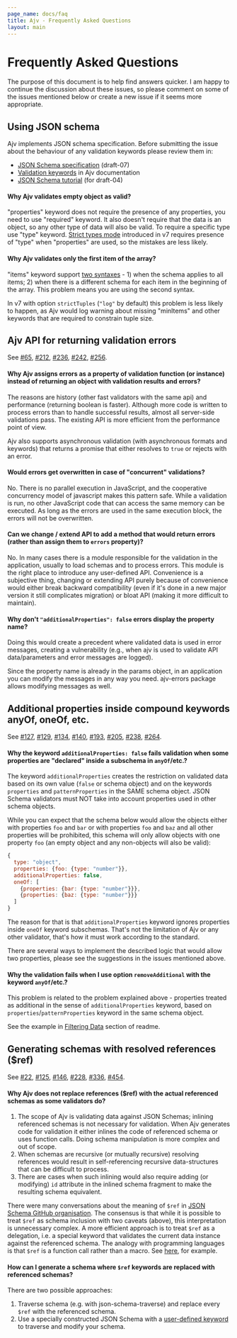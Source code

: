 ```yaml
---
page_name: docs/faq
title: Ajv - Frequently Asked Questions
layout: main
---
```

# Frequently Asked Questions

The purpose of this document is to help find answers quicker. I am happy to continue the discussion about these issues, so please comment on some of the issues mentioned below or create a new issue if it seems more appropriate.

## Using JSON schema

Ajv implements JSON schema specification. Before submitting the issue about the behaviour of any validation keywords please review them in:

- [JSON Schema specification](https://tools.ietf.org/html/draft-handrews-json-schema-validation-00) (draft-07)
- [Validation keywords](./json-schema.html) in Ajv documentation
- [JSON Schema tutorial](https://spacetelescope.github.io/understanding-json-schema/) (for draft-04)

#### Why Ajv validates empty object as valid?

"properties" keyword does not require the presence of any properties, you need to use "required" keyword. It also doesn't require that the data is an object, so any other type of data will also be valid. To require a specific type use "type" keyword. [Strict types mode](./strict-mode.html#strict-types) introduced in v7 requires presence of "type" when "properties" are used, so the mistakes are less likely.

#### Why Ajv validates only the first item of the array?

"items" keyword support [two syntaxes](./json-schema.html#items) - 1) when the schema applies to all items; 2) when there is a different schema for each item in the beginning of the array. This problem means you are using the second syntax.

In v7 with option `strictTuples` (`"log"` by default) this problem is less likely to happen, as Ajv would log warning about missing "minItems" and other keywords that are required to constrain tuple size.

## Ajv API for returning validation errors

See [#65](https://github.com/ajv-validator/ajv/issues/65), [#212](https://github.com/ajv-validator/ajv/issues/212), [#236](https://github.com/ajv-validator/ajv/issues/236), [#242](https://github.com/ajv-validator/ajv/issues/242), [#256](https://github.com/ajv-validator/ajv/issues/256).

#### Why Ajv assigns errors as a property of validation function (or instance) instead of returning an object with validation results and errors?

The reasons are history (other fast validators with the same api) and performance (returning boolean is faster). Although more code is written to process errors than to handle successful results, almost all server-side validations pass. The existing API is more efficient from the performance point of view.

Ajv also supports asynchronous validation (with asynchronous formats and keywords) that returns a promise that either resolves to `true` or rejects with an error.

#### Would errors get overwritten in case of "concurrent" validations?

No. There is no parallel execution in JavaScript, and the cooperative concurrency model of javascript makes this pattern safe. While a validation is run, no other JavaScript code that can access the same memory can be executed. As long as the errors are used in the same execution block, the errors will not be overwritten.

#### Can we change / extend API to add a method that would return errors (rather than assign them to `errors` property)?

No. In many cases there is a module responsible for the validation in the application, usually to load schemas and to process errors. This module is the right place to introduce any user-defined API. Convenience is a subjective thing, changing or extending API purely because of convenience would either break backward compatibility (even if it's done in a new major version it still complicates migration) or bloat API (making it more difficult to maintain).

#### Why don't `"additionalProperties": false` errors display the property name?

Doing this would create a precedent where validated data is used in error messages, creating a vulnerability (e.g., when ajv is used to validate API data/parameters and error messages are logged).

Since the property name is already in the params object, in an application you can modify the messages in any way you need. ajv-errors package allows modifying messages as well.

## Additional properties inside compound keywords anyOf, oneOf, etc.

See [#127](https://github.com/ajv-validator/ajv/issues/127), [#129](https://github.com/ajv-validator/ajv/issues/129), [#134](https://github.com/ajv-validator/ajv/issues/134), [#140](https://github.com/ajv-validator/ajv/issues/140), [#193](https://github.com/ajv-validator/ajv/issues/193), [#205](https://github.com/ajv-validator/ajv/issues/205), [#238](https://github.com/ajv-validator/ajv/issues/238), [#264](https://github.com/ajv-validator/ajv/issues/264).

#### Why the keyword `additionalProperties: false` fails validation when some properties are "declared" inside a subschema in `anyOf`/etc.?

The keyword `additionalProperties` creates the restriction on validated data based on its own value (`false` or schema object) and on the keywords `properties` and `patternProperties` in the SAME schema object. JSON Schema validators must NOT take into account properties used in other schema objects.

While you can expect that the schema below would allow the objects either with properties `foo` and `bar` or with properties `foo` and `baz` and all other properties will be prohibited, this schema will only allow objects with one property `foo` (an empty object and any non-objects will also be valid):

```javascript
{
  type: "object",
  properties: {foo: {type: "number"}},
  additionalProperties: false,
  oneOf: [
    {properties: {bar: {type: "number"}}},
    {properties: {baz: {type: "number"}}}
  ]
}
```

The reason for that is that `additionalProperties` keyword ignores properties inside `oneOf` keyword subschemas. That's not the limitation of Ajv or any other validator, that's how it must work according to the standard.

There are several ways to implement the described logic that would allow two properties, please see the suggestions in the issues mentioned above.

#### Why the validation fails when I use option `removeAdditional` with the keyword `anyOf`/etc.?

This problem is related to the problem explained above - properties treated as additional in the sense of `additionalProperties` keyword, based on `properties`/`patternProperties` keyword in the same schema object.

See the example in [Filtering Data](/undefined#filtering-data) section of readme.

## Generating schemas with resolved references (\$ref)

See [#22](https://github.com/ajv-validator/ajv/issues/22), [#125](https://github.com/ajv-validator/ajv/issues/125), [#146](https://github.com/ajv-validator/ajv/issues/146), [#228](https://github.com/ajv-validator/ajv/issues/228), [#336](https://github.com/ajv-validator/ajv/issues/336), [#454](https://github.com/ajv-validator/ajv/issues/454).

#### Why Ajv does not replace references (\$ref) with the actual referenced schemas as some validators do?

1. The scope of Ajv is validating data against JSON Schemas; inlining referenced schemas is not necessary for validation. When Ajv generates code for validation it either inlines the code of referenced schema or uses function calls. Doing schema manipulation is more complex and out of scope.
2. When schemas are recursive (or mutually recursive) resolving references would result in self-referencing recursive data-structures that can be difficult to process.
3. There are cases when such inlining would also require adding (or modifying) `id` attribute in the inlined schema fragment to make the resulting schema equivalent.

There were many conversations about the meaning of `$ref` in [JSON Schema GitHub organisation](https://github.com/json-schema-org). The consensus is that while it is possible to treat `$ref` as schema inclusion with two caveats (above), this interpretation is unnecessary complex. A more efficient approach is to treat `$ref` as a delegation, i.e. a special keyword that validates the current data instance against the referenced schema. The analogy with programming languages is that `$ref` is a function call rather than a macro. See [here](https://github.com/json-schema-org/json-schema-spec/issues/279), for example.

#### How can I generate a schema where `$ref` keywords are replaced with referenced schemas?

There are two possible approaches:

1. Traverse schema (e.g. with json-schema-traverse) and replace every `$ref` with the referenced schema.
2. Use a specially constructed JSON Schema with a [user-defined keyword](./keywords.html) to traverse and modify your schema.
